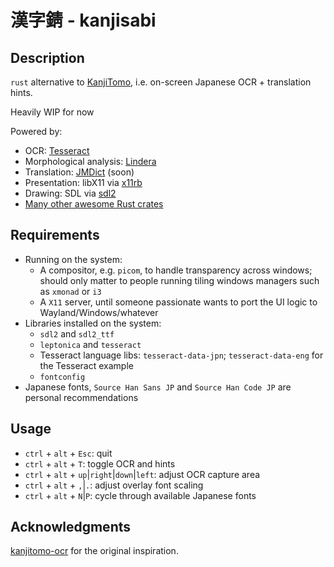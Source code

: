 # 漢字錆 - kanjisabi

## Description

`rust` alternative to [KanjiTomo](https://www.kanjitomo.net/), i.e. on-screen Japanese OCR + translation hints.

Heavily WIP for now

Powered by:

- OCR: [Tesseract](https://github.com/tesseract-ocr/tesseract)
- Morphological analysis: [Lindera](https://github.com/lindera-morphology/lindera)
- Translation: [JMDict](http://edrdg.org/jmdict/j_jmdict.html) (soon)
- Presentation: libX11 via [x11rb](https://crates.io/crates/x11rb)
- Drawing: SDL via [sdl2](https://crates.io/crates/sdl2)
- [Many other awesome Rust crates](Cargo.toml)

## Requirements

- Running on the system:
  - A compositor, e.g. `picom`, to handle transparency across windows; should only matter to people running tiling windows managers such as `xmonad` or `i3`
  - A `X11` server, until someone passionate wants to port the UI logic to Wayland/Windows/whatever
- Libraries installed on the system:
  - `sdl2` and `sdl2_ttf`
  - `leptonica` and `tesseract`
  - Tesseract language libs: `tesseract-data-jpn`; `tesseract-data-eng` for the Tesseract example
  - `fontconfig`
- Japanese fonts, `Source Han Sans JP` and `Source Han Code JP` are personal recommendations

## Usage

- `ctrl` + `alt` + `Esc`: quit
- `ctrl` + `alt` + `T`: toggle OCR and hints
- `ctrl` + `alt` + `up`|`right`|`down`|`left`: adjust OCR capture area
- `ctrl` + `alt` + `,`|`.`: adjust overlay font scaling
- `ctrl` + `alt` + `N`|`P`: cycle through available Japanese fonts

## Acknowledgments

[kanjitomo-ocr](https://github.com/sakarika/kanjitomo-ocr) for the original inspiration.

